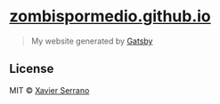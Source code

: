 # [zombispormedio.github.io](https://zombispormedio.github.io)

> My website generated by [Gatsby](https://www.gatsbyjs.org)

## License

MIT © [Xavier Serrano](https://zombispormedio.github.io)
